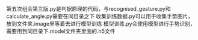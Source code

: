 第五次组会第三版.py是判据原理的代码，与recognised_gesture.py和calculate_angle.py需要在同目录之下
收集训练数据.py可以用于收集手势图片，放到文件夹.image里等着去进行模型训练
模型训练.py会使用模型进行手势识别，需要用到同目录下.model文件夹里面的.h5文件
